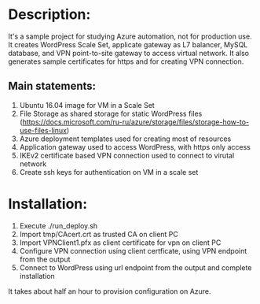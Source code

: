 # Description:
It's a sample project for studying Azure automation, not for production use.
It creates WordPress Scale Set, applicate gateway as L7 balancer, MySQL database,
and VPN point-to-site gateway to access virtual network. It also generates sample
certificates for https and for creating VPN connection.

## Main statements:
1. Ubuntu 16.04 image for VM in a Scale Set
2. File Storage as shared storage for static WordPress files
   (https://docs.microsoft.com/ru-ru/azure/storage/files/storage-how-to-use-files-linux)
3. Azure deployment templates used for creating most of resources
4. Application gateway used to access WordPress, with https only access
5. IKEv2 certificate based VPN connection used to connect to virutal network
6. Create ssh keys for authentication on VM in a scale set

# Installation:
1. Execute ./run_deploy.sh
2. Import tmp/CAcert.crt as trusted CA on client PC
3. Import VPNClient1.pfx as client certificate for vpn on client PC
4. Configure VPN connection using client certficate, using VPN endpoint from the output
5. Connect to WordPress using url endpoint from the output and complete installation

It takes about half an hour to provision configuration on Azure.

